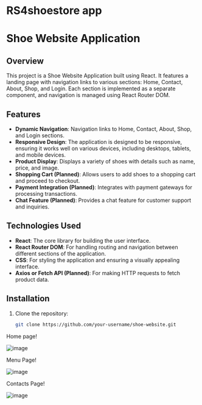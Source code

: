 # RS4shoestore app

# Shoe Website Application

## Overview

This project is a Shoe Website Application built using React. It features a landing page with navigation links to various sections: Home, Contact, About, Shop, and Login. Each section is implemented as a separate component, and navigation is managed using React Router DOM.

## Features

- **Dynamic Navigation**: Navigation links to Home, Contact, About, Shop, and Login sections.
- **Responsive Design**: The application is designed to be responsive, ensuring it works well on various devices, including desktops, tablets, and mobile devices.
- **Product Display**: Displays a variety of shoes with details such as name, price, and image.
- **Shopping Cart (Planned)**: Allows users to add shoes to a shopping cart and proceed to checkout.
- **Payment Integration (Planned)**: Integrates with payment gateways for processing transactions.
- **Chat Feature (Planned)**: Provides a chat feature for customer support and inquiries.
  
## Technologies Used

- **React**: The core library for building the user interface.
- **React Router DOM**: For handling routing and navigation between different sections of the application.
- **CSS**: For styling the application and ensuring a visually appealing interface.
- **Axios or Fetch API (Planned)**: For making HTTP requests to fetch product data.

## Installation

1. Clone the repository:
   ```bash
   git clone https://github.com/your-username/shoe-website.git

Home page!

![image](https://github.com/user-attachments/assets/7db91b77-9294-4191-9638-b5d422f155c4)

Menu Page!

![image](https://github.com/user-attachments/assets/da9f3533-cafb-4921-8ed4-97f62df7d8ef)


Contacts Page!

![image](https://github.com/user-attachments/assets/df5c2452-db6e-452e-9f53-225ad711572a)

